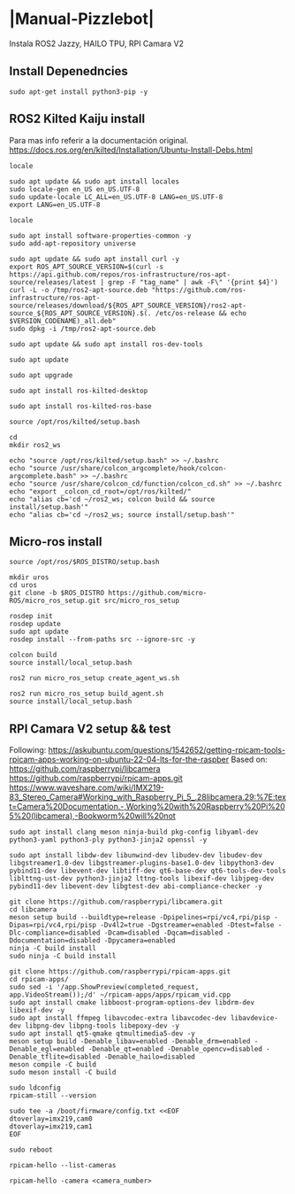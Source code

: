 # |Manual-Pizzlebot|
Instala ROS2 Jazzy, HAILO TPU, RPI Camara V2

## Install Depenedncies

```
sudo apt-get install python3-pip -y
```

## ROS2 Kilted Kaiju install

Para mas info referir a la documentación original.
https://docs.ros.org/en/kilted/Installation/Ubuntu-Install-Debs.html

```
locale

sudo apt update && sudo apt install locales
sudo locale-gen en_US en_US.UTF-8
sudo update-locale LC_ALL=en_US.UTF-8 LANG=en_US.UTF-8
export LANG=en_US.UTF-8

locale
```

```
sudo apt install software-properties-common -y
sudo add-apt-repository universe
```

```
sudo apt update && sudo apt install curl -y
export ROS_APT_SOURCE_VERSION=$(curl -s https://api.github.com/repos/ros-infrastructure/ros-apt-source/releases/latest | grep -F "tag_name" | awk -F\" '{print $4}')
curl -L -o /tmp/ros2-apt-source.deb "https://github.com/ros-infrastructure/ros-apt-source/releases/download/${ROS_APT_SOURCE_VERSION}/ros2-apt-source_${ROS_APT_SOURCE_VERSION}.$(. /etc/os-release && echo $VERSION_CODENAME)_all.deb"
sudo dpkg -i /tmp/ros2-apt-source.deb
```

```
sudo apt update && sudo apt install ros-dev-tools
```

```
sudo apt update
```

```
sudo apt upgrade
```

```
sudo apt install ros-kilted-desktop
```

```
sudo apt install ros-kilted-ros-base
```

```
source /opt/ros/kilted/setup.bash
```

```
cd
mkdir ros2_ws
```


```
echo "source /opt/ros/kilted/setup.bash" >> ~/.bashrc
echo "source /usr/share/colcon_argcomplete/hook/colcon-argcomplete.bash" >> ~/.bashrc
echo "source /usr/share/colcon_cd/function/colcon_cd.sh" >> ~/.bashrc
echo "export _colcon_cd_root=/opt/ros/kilted/"
echo "alias cb='cd ~/ros2_ws; colcon build && source install/setup.bash'"
echo "alias cb='cd ~/ros2_ws; source install/setup.bash'"
```

## Micro-ros install

```
source /opt/ros/$ROS_DISTRO/setup.bash
```

```
mkdir uros
cd uros
git clone -b $ROS_DISTRO https://github.com/micro-ROS/micro_ros_setup.git src/micro_ros_setup
```

```
rosdep init
rosdep update
sudo apt update
rosdep install --from-paths src --ignore-src -y
```

```
colcon build
source install/local_setup.bash
```

```
ros2 run micro_ros_setup create_agent_ws.sh
```

```
ros2 run micro_ros_setup build_agent.sh
source install/local_setup.bash
```

## RPI Camara V2 setup && test
Following:
https://askubuntu.com/questions/1542652/getting-rpicam-tools-rpicam-apps-working-on-ubuntu-22-04-lts-for-the-raspber
Based on:
https://github.com/raspberrypi/libcamera
https://github.com/raspberrypi/rpicam-apps.git
https://www.waveshare.com/wiki/IMX219-83_Stereo_Camera#Working_with_Raspberry_Pi_5_.28libcamera.29:%7E:text=Camera%20Documentation.-,Working%20with%20Raspberry%20Pi%205%20(libcamera),-Bookworm%20will%20not

```
sudo apt install clang meson ninja-build pkg-config libyaml-dev python3-yaml python3-ply python3-jinja2 openssl -y
```

```
sudo apt install libdw-dev libunwind-dev libudev-dev libudev-dev libgstreamer1.0-dev libgstreamer-plugins-base1.0-dev libpython3-dev pybind11-dev libevent-dev libtiff-dev qt6-base-dev qt6-tools-dev-tools liblttng-ust-dev python3-jinja2 lttng-tools libexif-dev libjpeg-dev pybind11-dev libevent-dev libgtest-dev abi-compliance-checker -y
```

```
git clone https://github.com/raspberrypi/libcamera.git
cd libcamera
meson setup build --buildtype=release -Dpipelines=rpi/vc4,rpi/pisp -Dipas=rpi/vc4,rpi/pisp -Dv4l2=true -Dgstreamer=enabled -Dtest=false -Dlc-compliance=disabled -Dcam=disabled -Dqcam=disabled -Ddocumentation=disabled -Dpycamera=enabled
ninja -C build install
sudo ninja -C build install
```

```
git clone https://github.com/raspberrypi/rpicam-apps.git
cd rpicam-apps/
sudo sed -i '/app.ShowPreview(completed_request, app.VideoStream());/d' ~/rpicam-apps/apps/rpicam_vid.cpp
sudo apt install cmake libboost-program-options-dev libdrm-dev libexif-dev -y
sudo apt install ffmpeg libavcodec-extra libavcodec-dev libavdevice-dev libpng-dev libpng-tools libepoxy-dev -y
sudo apt install qt5-qmake qtmultimedia5-dev -y
meson setup build -Denable_libav=enabled -Denable_drm=enabled -Denable_egl=enabled -Denable_qt=enabled -Denable_opencv=disabled -Denable_tflite=disabled -Denable_hailo=disabled
meson compile -C build
sudo meson install -C build
```

```
sudo ldconfig
rpicam-still --version
```

```
sudo tee -a /boot/firmware/config.txt <<EOF
dtoverlay=imx219,cam0
dtoverlay=imx219,cam1
EOF
```

```
sudo reboot
```

```
rpicam-hello --list-cameras
```

```
rpicam-hello -camera <camera_number>
```

```

```
